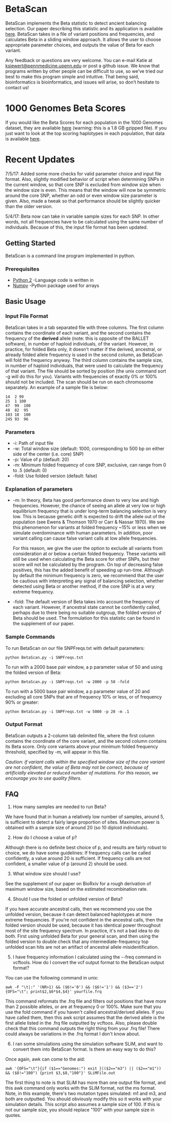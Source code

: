 # BetaScan
BetaScan implements the Beta statistic to detect ancient balancing selection. Our paper describing this statistic and its application is available [here](https://academic.oup.com/mbe/article/doi/10.1093/molbev/msx209/3988103/Detecting-Long-term-Balancing-Selection-using). BetaScan takes in a file of variant positions and frequencies, and calculates Beta in a sliding window approach. It allows the user to choose appropriate parameter choices, and outputs the value of Beta for each variant.

Any feedback or questions are very welcome. You can e-mail Katie at ksiewert@pennmedicine.upenn.edu or post a github issue. We know that programs written by other people can be difficult to use, so we’ve tried our best to make this program simple and intuitive. That being said, bioinformatics is bioinformatics, and issues will arise, so don’t hesitate to contact us!

# 1000 Genomes Beta Scores
If you would like the Beta Scores for each population in the 1000 Genomes dataset, they are available [here](http://coruscant.itmat.upenn.edu/data/SiewertEA_Full_BetaScores.tar.gz) (warning: this is a 1.8 GB gzipped file). If you just want to look at the top scoring haplotypes in each population, that data is available [here](http://coruscant.itmat.upenn.edu/data/SiewertEA_BetaScores.tar.gz).

# Recent Updates
7/5/17: Added some more checks for valid parameter choice and input file format. Also, slightly modified behavior of script when determining SNPs in the current window, so that core SNP is excluded from window size when the window size is even. This means that the window will now be symmetric around the core SNP, whether an odd or even window size parameter is given. Also, made a tweak so that performance should be slightly quicker than the older version.

5/4/17: Beta now can take in variable sample sizes for each SNP. In other words, not all frequencies have to be calculated using the same number of individuals. Because of this, the input file format has been updated.

## Getting Started
BetaScan is a command line program implemented in python.

### Prerequisites 
* [Python 2](https://www.python.org/downloads/) -Language code is written in
* [Numpy](http://www.numpy.org/) -Python package used for arrays

## Basic Usage

### Input File Format
BetaScan takes in a tab separated file with three columns. The first column contains the coordinate of each variant, and the second contains the frequency of the **derived** allele (note: this is opposite of the BALLET software), in number of haploid individuals, of the variant. However, in practice, for folded Beta only, it doesn't matter if the derived, ancestral, or already folded allele frequency is used in the second column, as BetaScan will fold the frequency anyway. The third column contains the sample size, in number of haploid individuals, that were used to calculate the frequency of that variant. The file should be sorted by position (the unix command sort -g will do this for you). Variants with frequencies of exactly 0% or 100% should not be included.  The scan should be run on each chromosome separately. An example of a sample file is below:

```
14  2 99  
25  1 100  
47  99  100
48  82  95
103 10  100
245 93  96
```
### Parameters 
* -i: Path of input file
* -w: Total window size (default: 1000, corresponding to 500 bp on either side of the center (i.e. core) SNP)
* -p: Value of p (default: 20)
* -m: Minimum folded frequency of core SNP, exclusive, can range from 0 to .5 (default: 0)
* -fold: Use folded version (default: false)

### Explanation of parameters
* -m: In theory, Beta has good performance down to very low and high frequencies. However, the chance of seeing an allele at very low or high equilibrium frequency that is under long-term balancing selection is very low. This is because genetic drift is expected to drift the allele out of the population (see Ewens & Thomson 1970 or Carr & Nassar 1970). We see this phenomenon for variants at folded frequency ~15% or less when we simulate overdominance with human parameters. In addition, poor variant calling can cause false variant calls at low allele frequencies. 

  For this reason, we give the user the option to exclude all variants from consideration at or below a certain folded frequency. These variants will still be used when calculating the Beta score for other SNPs, but their score will not be calculated by the program. On top of decreasing false positives, this has the added benefit of speeding up run-time. Although by default the minimum frequency is zero, we recommend that the user be cautious with interpreting any signal of balancing selection, whether detected using Beta or another method, if the core SNP is at a very extreme frequency.

* -fold: The default version of Beta takes into account the frequency of each variant. However, if ancestral state cannot be confidently called, perhaps due to there being no suitable outgroup, the folded version of Beta should be used. The formulation for this statistic can be found in the supplement of our paper.

### Sample Commands
To run BetaScan on our file SNPFreqs.txt with default parameters:
```
python BetaScan.py -i SNPFreqs.txt
```
To run with a 2000 base pair window, a p parameter value of 50 and using the folded version of Beta:
```
python BetaScan.py -i SNPFreqs.txt -w 2000 -p 50 -fold
```
To run with a 5000 base pair window, a p parameter value of 20 and excluding all core SNPs that are of frequency 10% or less, or of frequency 90% or greater:
```
python BetaScan.py -i SNPFreqs.txt -w 5000 -p 20 -m .1
```

### Output Format
BetaScan outputs a 2-column tab delimited file, where the first column contains the coordinate of the core variant, and the second column contains its Beta score. Only core variants above your minimum folded frequency threshold, specified by -m, will appear in this file.

*Caution: if variant calls within the specified window size of the core variant are not confident, the value of Beta may not be correct, because of artificially elevated or reduced number of mutations. For this reason, we encourage you to use quality filters.*

## FAQ
1. How many samples are needed to run Beta?

We have found that in human a relatively low number of samples, around 5, is sufficient to detect a fairly large proportion of sites. Maximum power is obtained with a sample size of around 20 (so 10 diploid individuals).

2. How do I choose a value of p?

Although there is no definite best choice of p, and results are fairly robust to choice, we do have some guidelines:
If frequency calls can be called confidently, a value around 20 is sufficient.
If frequency calls are not confident, a smaller value of p (around 2) should be used. 

3. What window size should I use?

See the supplement of our paper on BioRxiv for a rough derivation of maximum window size, based on the estimated recombination rate.

4. Should I use the folded or unfolded version of Beta?

If you have accurate ancestral calls, then we recommend you use the unfolded version, because it can detect balanced haplotypes at more extreme frequencies. If you're not confident in the ancestral calls, then the folded version should be used, because it has identical power throughout most of the site frequency spectrum. In practice, it's not a bad idea to do both. First using unfolded Beta for your general scan, and then using the folded version to double check that any intermediate-frequency top unfolded scan hits are not an artifact of ancestral allele misidentification.

5. I have frequency information I calculated using the --freq command in vcftools. How do I convert the vcf output format to the BetaScan output format?

You can use the following command in unix:
```
awk -F "\t|:" '(NR>1) && ($6!='0') && ($6!='1') && ($3=='2') {OFS="\t"; print$2,$6*$4,$4}' yourfile.frq
```

This command reformats the .frq file and filters out positions that have more than 2 possible alleles, or are at frequency 0 or 100%. Make sure that you use the fold command if you haven't called ancestral/derived alleles. If you have called them, then this awk script assumes that the derived allele is the first allele listed in the .frq file outputted by vcftoos. Also, please double check that this command outputs the right thing from your .frq file! There could always be variations in the .frq format I don't know about.

6. I ran some simulations using the simulation software SLiM, and want to convert them into BetaScan format. Is there an easy way to do this?

Once again, awk can come to the aid:

```
awk '{OFS="\t"}{if ($1=="Genomes:") exit }(($2=="m3") || ($2=="m1")) && ($8!="100") {print $3,$8,"100"}' SLiMFile.out
```

The first thing to note is that SLiM has more than one output file format, and this awk command only works with the SLiM format, not the ms format. Note, in this example, there's two mutation types simulated: m1 and m3, and both are outputted. You should obviously modify this so it works with your simulation details. This script also assumes a sample size of 100. If this is not our sample size, you should replace "100" with your sample size in quotes.

